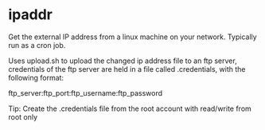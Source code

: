 # ipaddr
Get the external IP address from a linux machine on your network. Typically run as a cron job.

Uses upload.sh to upload the changed ip address file to an ftp server, credentials of the ftp server are held in a file called .credentials, with the following format:

ftp_server:ftp_port:ftp_username:ftp_password

Tip: Create the .credentials file from the root account with read/write from root only
